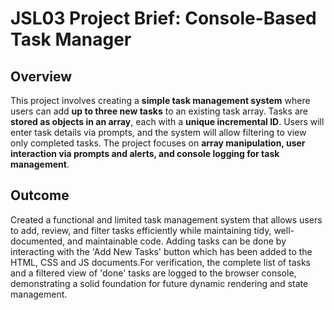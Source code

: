 # JSL03 Project Brief: Console-Based Task Manager

## Overview

This project involves creating a **simple task management system** where users can add **up to three new tasks** to an existing task array. Tasks are **stored as objects in an array**, each with a **unique incremental ID**. Users will enter task details via prompts, and the system will allow filtering to view only completed tasks. The project focuses on **array manipulation, user interaction via prompts and alerts, and console logging for task management**.

## Outcome

Created a functional and limited task management system that allows users to add, review, and filter tasks efficiently while maintaining tidy, well-documented, and maintainable code. Adding tasks can be done by interacting with the 'Add New Tasks' button which has been added to the HTML, CSS and JS documents.For verification, the complete list of tasks and a filtered view of 'done' tasks are logged to the browser console, demonstrating a solid foundation for future dynamic rendering and state management.
